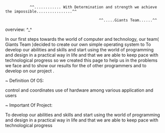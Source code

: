                ^^............ With Determination and strength we achieve the impossible................^^

                                              ^^.....Giants Team......^^

overview: ^_^

In our first steps towards the world of computer and technology, our team( Giants Team )decided to create our own simple operating system to To develop our abilities and skills and start using the world of programming and design in a practical way in life and that we are able to keep pace with technological progress so we created this page to help us in the problems we face and to show our results for the of other programmers and to develop on our project .

 ~ Definition Of OS:

control and coordinates use of hardware among various application and users

 ~ Important Of Project:

To develop our abilities and skills and start using the world of programming and design in a practical way in life and that we are able to keep pace with technological progress
